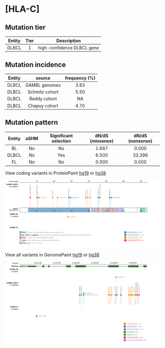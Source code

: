 # [HLA-C]

## Mutation tier

|Entity|Tier|Description               |
|:------:|:----:|--------------------------|
|DLBCL |1   |high-confidence DLBCL gene|
## Mutation incidence

|Entity|source        |frequency (%)|
|:------:|:--------------:|:-------------:|
|DLBCL |GAMBL genomes |3.63         |
|DLBCL |Schmitz cohort|5.50         |
|DLBCL |Reddy cohort  |  NA         |
|DLBCL |Chapuy cohort |4.70         |

## Mutation pattern

|Entity|aSHM|Significant selection|dN/dS (missense)|dN/dS (nonsense)|
|:------:|:----:|:---------------------:|:----------------:|:----------------:|
|BL    |No  |No                   |1.687           | 0.000          |
|DLBCL |No  |Yes                  |6.500           |33.396          |
|FL    |No  |No                   |0.000           | 0.000          |




View coding variants in ProteinPaint [hg19](https://www.bcgsc.ca/downloads/morinlab/GAMBL/test/genes/HLA-C_protein.html)  or [hg38](https://www.bcgsc.ca/downloads/morinlab/GAMBL/test/genes/HLA-C_protein_hg38.html)

![image](images/proteinpaint/HLA-C_NM_002117.svg)

View all variants in GenomePaint [hg19](https://www.bcgsc.ca/downloads/morinlab/GAMBL/test/genes/HLA-C.html)  or [hg38](https://www.bcgsc.ca/downloads/morinlab/GAMBL/test/genes/HLA-C_hg38.html)

![image](images/proteinpaint/HLA-C.svg)
